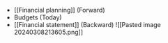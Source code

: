 - [[Financial planning]] (Forward)
- Budgets (Today)
- [[Financial statement]] (Backward)
![[Pasted image 20240308213605.png]]
